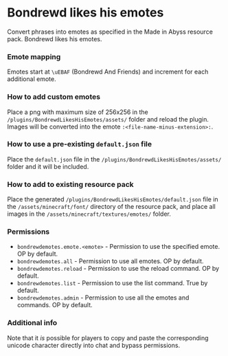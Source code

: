 # Bondrewd likes his emotes
Convert phrases into emotes as specified in the Made in Abyss resource pack. Bondrewd likes his emotes.

### Emote mapping
Emotes start at `\uEBAF` (Bondrewd And Friends) and increment for each additional emote.

### How to add custom emotes
Place a png with maximum size of 256x256 in the `/plugins/BondrewdLikesHisEmotes/assets/` folder and reload the plugin. Images will be converted into the emote `:<file-name-minus-extension>:`.

### How to use a pre-existing `default.json` file
Place the `default.json` file in the `/plugins/BondrewdLikesHisEmotes/assets/` folder and it will be included.

### How to add to existing resource pack
Place the generated `/plugins/BondrewdLikesHisEmotes/default.json` file in the `/assets/minecraft/font/` directory of the resource pack, and place all images in the `/assets/minecraft/textures/emotes/` folder.

### Permissions
- `bondrewdemotes.emote.<emote>` - Permission to use the specified emote. OP by default.
- `bondrewdemotes.all` - Permission to use all emotes. OP by default.
- `bondrewdemotes.reload` - Permission to use the reload command. OP by default.
- `bondrewdemotes.list` - Permission to use the list command. True by default.
- `bondrewdemotes.admin` - Permission to use all the emotes and commands. OP by default.

### Additional info
Note that it *is* possible for players to copy and paste the corresponding unicode character directly into chat and bypass permissions.
